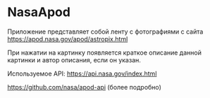 # NasaApod
Приложение представляет собой ленту с фотографиями с сайта https://apod.nasa.gov/apod/astropix.html 

При нажатии на картинку появляется краткое описание данной картинки и автор описания, если он указан.

Используемое API: 
https://api.nasa.gov/index.html

https://github.com/nasa/apod-api (более подробно)

